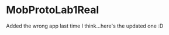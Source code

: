 MobProtoLab1Real
================

Added the wrong app last time I think...here's the updated one :D
